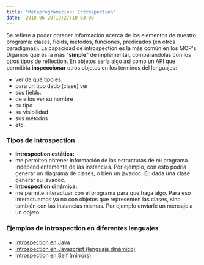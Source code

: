 ```yaml
---
title: "Metaprogramación: Introspection"
date:  2018-06-20T19:27:10-03:00
---
```


Se refiere a poder obtener información acerca de los elementos de nuestro programa: clases, fields, métodos, funciones, predicados (en otros paradigmas).
La capacidad de introspection es la más común en los MOP's. Digamos que es la más "**simple**" de implementar, comparándolas con los otros tipos de reflection.
En objetos sería algo así como un API que permitiría **inspeccionar** otros objetos en los términos del lenguajes:

* ver de qué tipo es.
* para un tipo dado (clase) ver
 * sus fields: 
  * de ellos ver su nombre
  * su tipo
  * su visibilidad
 * sus métodos
* etc.


### Tipos de Introspection


* **Introspection estática:**
 * me permiten obtener información de las estructuras de mi programa. Independientemente de las instancias. Por ejemplo, con esto podría generar un diagrama de clases, o bien un javadoc. Ej: dada una clase generar su javadoc.
* **Introspection dinámica:**
 * me permite interactuar con el programa para que haga algo. Para eso interactuamos ya no con objetos que representen las clases, sino también con las instancias mismas. Por ejemplo enviarle un mensaje a un objeto.

### Ejemplos de introspection en diferentes lenguajes

#### 
* [Introspection en Java](../conceptos-metaprogramacion-introspection-introspection-en-java)
* [Introspection en Javascript (lenguaje dinámico)](../conceptos-metaprogramacion-introspection-introspection-en-javascript)
* [Introspection en Self (mirrors)](../conceptos-metaprogramacion-introspection-introspection-en-self)
